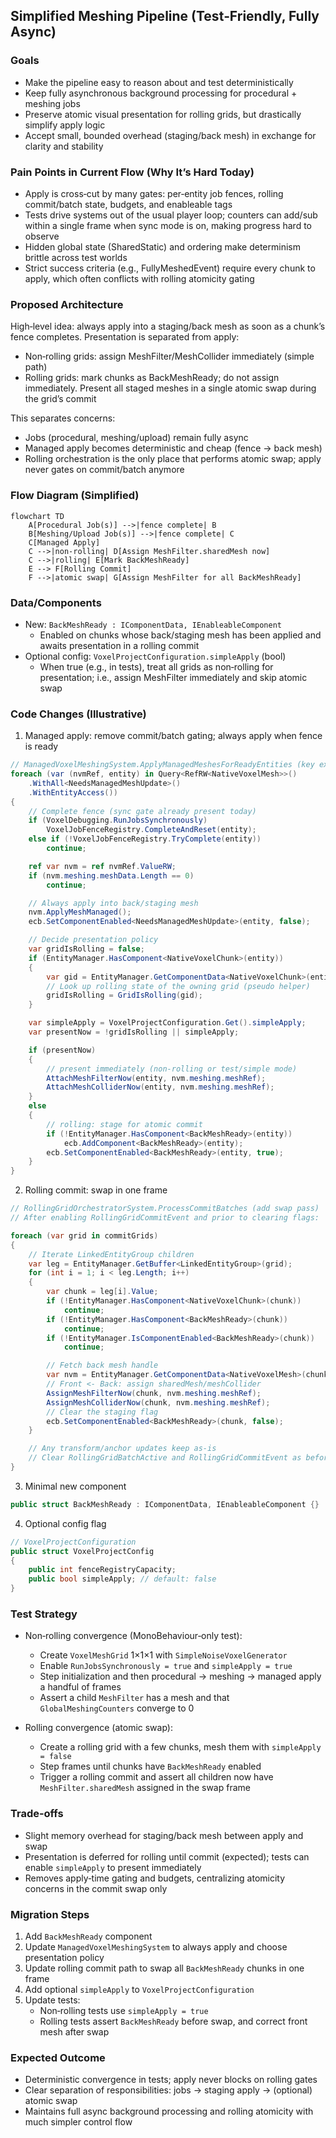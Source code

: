 ## Simplified Meshing Pipeline (Test‑Friendly, Fully Async)

### Goals
- Make the pipeline easy to reason about and test deterministically
- Keep fully asynchronous background processing for procedural + meshing jobs
- Preserve atomic visual presentation for rolling grids, but drastically simplify apply logic
- Accept small, bounded overhead (staging/back mesh) in exchange for clarity and stability

### Pain Points in Current Flow (Why It’s Hard Today)
- Apply is cross‑cut by many gates: per‑entity job fences, rolling commit/batch state, budgets, and enableable tags
- Tests drive systems out of the usual player loop; counters can add/sub within a single frame when sync mode is on, making progress hard to observe
- Hidden global state (SharedStatic) and ordering make determinism brittle across test worlds
- Strict success criteria (e.g., FullyMeshedEvent) require every chunk to apply, which often conflicts with rolling atomicity gating

### Proposed Architecture

High‑level idea: always apply into a staging/back mesh as soon as a chunk’s fence completes. Presentation is separated from apply:
- Non‑rolling grids: assign MeshFilter/MeshCollider immediately (simple path)
- Rolling grids: mark chunks as BackMeshReady; do not assign immediately. Present all staged meshes in a single atomic swap during the grid’s commit

This separates concerns:
- Jobs (procedural, meshing/upload) remain fully async
- Managed apply becomes deterministic and cheap (fence → back mesh)
- Rolling orchestration is the only place that performs atomic swap; apply never gates on commit/batch anymore

### Flow Diagram (Simplified)

```
flowchart TD
    A[Procedural Job(s)] -->|fence complete| B
    B[Meshing/Upload Job(s)] -->|fence complete| C
    C[Managed Apply]
    C -->|non-rolling| D[Assign MeshFilter.sharedMesh now]
    C -->|rolling| E[Mark BackMeshReady]
    E --> F[Rolling Commit]
    F -->|atomic swap| G[Assign MeshFilter for all BackMeshReady]
```

### Data/Components
- New: `BackMeshReady : IComponentData, IEnableableComponent`
  - Enabled on chunks whose back/staging mesh has been applied and awaits presentation in a rolling commit
- Optional config: `VoxelProjectConfiguration.simpleApply` (bool)
  - When true (e.g., in tests), treat all grids as non‑rolling for presentation; i.e., assign MeshFilter immediately and skip atomic swap

### Code Changes (Illustrative)

1) Managed apply: remove commit/batch gating; always apply when fence is ready

```csharp
// ManagedVoxelMeshingSystem.ApplyManagedMeshesForReadyEntities (key excerpt)
foreach (var (nvmRef, entity) in Query<RefRW<NativeVoxelMesh>>()
    .WithAll<NeedsManagedMeshUpdate>()
    .WithEntityAccess())
{
    // Complete fence (sync gate already present today)
    if (VoxelDebugging.RunJobsSynchronously)
        VoxelJobFenceRegistry.CompleteAndReset(entity);
    else if (!VoxelJobFenceRegistry.TryComplete(entity))
        continue;

    ref var nvm = ref nvmRef.ValueRW;
    if (nvm.meshing.meshData.Length == 0)
        continue;

    // Always apply into back/staging mesh
    nvm.ApplyMeshManaged();
    ecb.SetComponentEnabled<NeedsManagedMeshUpdate>(entity, false);

    // Decide presentation policy
    var gridIsRolling = false;
    if (EntityManager.HasComponent<NativeVoxelChunk>(entity))
    {
        var gid = EntityManager.GetComponentData<NativeVoxelChunk>(entity).gridID;
        // Look up rolling state of the owning grid (pseudo helper)
        gridIsRolling = GridIsRolling(gid);
    }

    var simpleApply = VoxelProjectConfiguration.Get().simpleApply;
    var presentNow = !gridIsRolling || simpleApply;

    if (presentNow)
    {
        // present immediately (non‑rolling or test/simple mode)
        AttachMeshFilterNow(entity, nvm.meshing.meshRef);
        AttachMeshColliderNow(entity, nvm.meshing.meshRef);
    }
    else
    {
        // rolling: stage for atomic commit
        if (!EntityManager.HasComponent<BackMeshReady>(entity))
            ecb.AddComponent<BackMeshReady>(entity);
        ecb.SetComponentEnabled<BackMeshReady>(entity, true);
    }
}
```

2) Rolling commit: swap in one frame

```csharp
// RollingGridOrchestratorSystem.ProcessCommitBatches (add swap pass)
// After enabling RollingGridCommitEvent and prior to clearing flags:

foreach (var grid in commitGrids)
{
    // Iterate LinkedEntityGroup children
    var leg = EntityManager.GetBuffer<LinkedEntityGroup>(grid);
    for (int i = 1; i < leg.Length; i++)
    {
        var chunk = leg[i].Value;
        if (!EntityManager.HasComponent<NativeVoxelChunk>(chunk))
            continue;
        if (!EntityManager.HasComponent<BackMeshReady>(chunk))
            continue;
        if (!EntityManager.IsComponentEnabled<BackMeshReady>(chunk))
            continue;

        // Fetch back mesh handle
        var nvm = EntityManager.GetComponentData<NativeVoxelMesh>(chunk);
        // Front <- Back: assign sharedMesh/meshCollider
        AssignMeshFilterNow(chunk, nvm.meshing.meshRef);
        AssignMeshColliderNow(chunk, nvm.meshing.meshRef);
        // Clear the staging flag
        ecb.SetComponentEnabled<BackMeshReady>(chunk, false);
    }

    // Any transform/anchor updates keep as‑is
    // Clear RollingGridBatchActive and RollingGridCommitEvent as before
}
```

3) Minimal new component

```csharp
public struct BackMeshReady : IComponentData, IEnableableComponent {}
```

4) Optional config flag

```csharp
// VoxelProjectConfiguration
public struct VoxelProjectConfig
{
    public int fenceRegistryCapacity;
    public bool simpleApply; // default: false
}
```

### Test Strategy
- Non‑rolling convergence (MonoBehaviour‑only test):
  - Create `VoxelMeshGrid` 1×1×1 with `SimpleNoiseVoxelGenerator`
  - Enable `RunJobsSynchronously = true` and `simpleApply = true`
  - Step initialization and then procedural → meshing → managed apply a handful of frames
  - Assert a child `MeshFilter` has a mesh and that `GlobalMeshingCounters` converge to 0

- Rolling convergence (atomic swap):
  - Create a rolling grid with a few chunks, mesh them with `simpleApply = false`
  - Step frames until chunks have `BackMeshReady` enabled
  - Trigger a rolling commit and assert all children now have `MeshFilter.sharedMesh` assigned in the swap frame

### Trade‑offs
- Slight memory overhead for staging/back mesh between apply and swap
- Presentation is deferred for rolling until commit (expected); tests can enable `simpleApply` to present immediately
- Removes apply‑time gating and budgets, centralizing atomicity concerns in the commit swap only

### Migration Steps
1) Add `BackMeshReady` component
2) Update `ManagedVoxelMeshingSystem` to always apply and choose presentation policy
3) Update rolling commit path to swap all `BackMeshReady` chunks in one frame
4) Add optional `simpleApply` to `VoxelProjectConfiguration`
5) Update tests:
   - Non‑rolling tests use `simpleApply = true`
   - Rolling tests assert `BackMeshReady` before swap, and correct front mesh after swap

### Expected Outcome
- Deterministic convergence in tests; apply never blocks on rolling gates
- Clear separation of responsibilities: jobs → staging apply → (optional) atomic swap
- Maintains full async background processing and rolling atomicity with much simpler control flow


